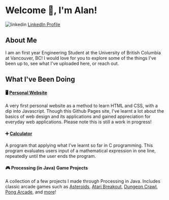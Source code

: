 # Welcome 👋, I'm Alan!

<img src="https://i.stack.imgur.com/gVE0j.png" alt="linkedin"> [LinkedIn Profile](https://www.linkedin.com/in/alankcf/)

## About Me

I am an first year Engineering Student at the University of British Columbia at Vancouver, BC! I would love for you to explore some of the things I've been up to, see what I've uploaded here, or reach out.

## What I've Been Doing

#### :desktop_computer: [Personal Website](https://alankcf.github.io)

A very first personal website as a method to learn HTML and CSS, with a dip into Javascript. Though this Github Pages site, I've learnt a lot about the basics of web design and its applications and gained appreciation for everyday web applications. Please note this is still a work in progress!

#### :heavy_plus_sign: [Calculator](https://github.com/alankcf/terminalcalculator)

A program that applying what I've learnt so far in C programming. This program evaluates users input of a mathematical expression in one line, repeatedly until the user ends the program.

#### :video_game: Processing (in Java) Game Projects

A collection of a few projects I made through Processing in Java. Includes classic arcade games such as [Asteroids](https://github.com/alankcf/AsteroidsProject), [Atari Breakout](https://github.com/alankcf/BreakoutProject), [Dungeon Crawl](https://github.com/alankcf/DungeonsProject), [Pong Arcade](https://github.com/alankcf/ProjectPong), and [more](https://github.com/alankcf?tab=repositories)!

<!--
**alankcf/alankcf** is a ✨ _special_ ✨ repository because its `README.md` (this file) appears on your GitHub profile.

Here are some ideas to get you started:

- 🔭 I’m currently working on ...
- 🌱 I’m currently learning ...
- 👯 I’m looking to collaborate on ...
- 🤔 I’m looking for help with ...
- 💬 Ask me about ...
- 📫 How to reach me: ...
- 😄 Pronouns: ...
- ⚡ Fun fact: ...
-->
